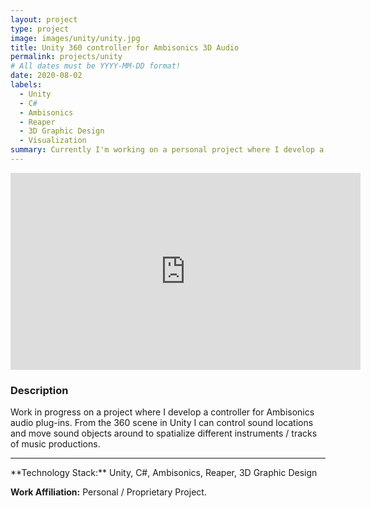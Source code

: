 ```yaml
---
layout: project
type: project
image: images/unity/unity.jpg
title: Unity 360 controller for Ambisonics 3D Audio
permalink: projects/unity
# All dates must be YYYY-MM-DD format!
date: 2020-08-02
labels:
  - Unity
  - C#
  - Ambisonics
  - Reaper
  - 3D Graphic Design
  - Visualization
summary: Currently I'm working on a personal project where I develop a 360 controller for Ambisonics audio plug-ins. 
---
```



<!-- <img class="ui fluid bordered image" src="../images/unity/controller.png"> -->

<iframe width="560" height="315" src="https://www.youtube.com/embed/I6BhsSZXkBw" frameborder="0" allow="accelerometer; autoplay; encrypted-media; gyroscope; picture-in-picture" allowfullscreen></iframe>

### Description


Work in progress on a project where I develop a controller for Ambisonics audio plug-ins. From the 360 scene in Unity I can control sound locations and move sound objects around to spatialize different instruments / tracks of music productions. 

<hr>
**Technology Stack:** Unity, C#, Ambisonics, Reaper, 3D Graphic Design

**Work Affiliation:** Personal / Proprietary Project.



